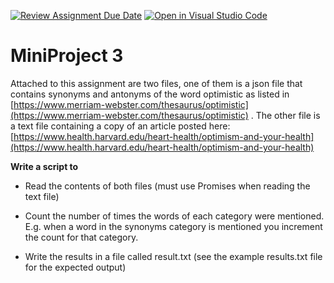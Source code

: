 [![Review Assignment Due Date](https://classroom.github.com/assets/deadline-readme-button-24ddc0f5d75046c5622901739e7c5dd533143b0c8e959d652212380cedb1ea36.svg)](https://classroom.github.com/a/qfBIsVvK)
[![Open in Visual Studio Code](https://classroom.github.com/assets/open-in-vscode-718a45dd9cf7e7f842a935f5ebbe5719a5e09af4491e668f4dbf3b35d5cca122.svg)](https://classroom.github.com/online_ide?assignment_repo_id=13141116&assignment_repo_type=AssignmentRepo)
# MiniProject 3

Attached to this assignment are two files, one of them is a json file that contains synonyms and antonyms of the word optimistic as listed in [https://www.merriam-webster.com/thesaurus/optimistic](https://www.merriam-webster.com/thesaurus/optimistic) . The other file is a text file containing a copy of an article posted here:[https://www.health.harvard.edu/heart-health/optimism-and-your-health](https://www.health.harvard.edu/heart-health/optimism-and-your-health)

**Write a script to**

* Read the contents of both files (must use Promises when reading the text file)

* Count the number of times the words of each category were mentioned. E.g. when a word in the synonyms category is mentioned you increment the count for that category.

* Write the results in a file called result.txt (see the example results.txt file for the expected output)
